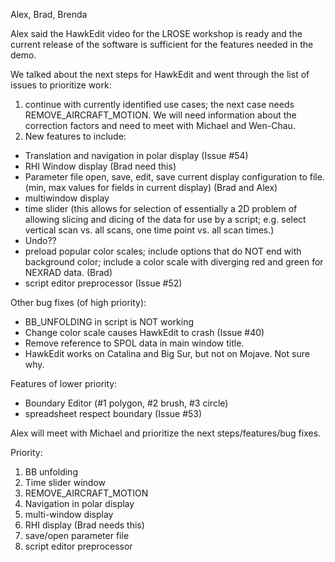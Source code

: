 Alex, Brad, Brenda

Alex said the HawkEdit video for the LROSE workshop is ready and the current release of the software is sufficient for the features needed in the demo.

We talked about the next steps for HawkEdit and went through the list of issues to prioritize work:
1. continue with currently identified use cases; the next case needs REMOVE_AIRCRAFT_MOTION.  We will need information about the correction factors and need to meet with Michael and Wen-Chau.
2. New features to include:


- Translation and navigation in polar display (Issue #54)
- RHI Window display (Brad need this)
- Parameter file open, save, edit, save current display configuration to file. (min, max values for fields in current display) (Brad and Alex)
- multiwindow display 
- time slider (this allows for selection of essentially a 2D problem of allowing slicing and dicing of the data for use by a script; e.g. select vertical scan vs. all scans, one time point vs. all scan times.)
- Undo??
- preload popular color scales; include options that do NOT end with background color; include a color scale with diverging red and green for NEXRAD data. (Brad)
- script editor preprocessor (Issue #52)

Other bug fixes (of high priority):
* BB_UNFOLDING in script is NOT working
* Change color scale causes HawkEdit to crash (Issue #40)
* Remove reference to SPOL data in main window title.
* HawkEdit works on Catalina and Big Sur, but not on Mojave. Not sure why.

Features of lower priority:
* Boundary Editor (#1 polygon, #2 brush, #3 circle)
* spreadsheet respect boundary (Issue #53)

Alex will meet with Michael and prioritize the next steps/features/bug fixes.

Priority:
1. BB unfolding
2. Time slider window
3. REMOVE_AIRCRAFT_MOTION
4. Navigation in polar display
5. multi-window display
6. RHI display (Brad needs this)
7. save/open parameter file
8. script editor preprocessor
